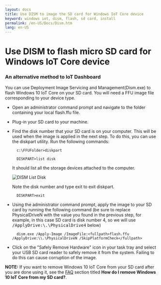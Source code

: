 ```yaml
---
layout: docs
title: Use DISM to image the SD card for Windows IoT Core device
keyword: windows iot, dism, flash, sd card, install
permalink: /en-US/Docs/Dism.htm
lang: en-US
---
```


# Use DISM to flash micro SD card for Windows IoT Core device

### An alternative method to IoT Dashboard

You can use Deployment Image Servicing and Management(Dism.exe) to flash Windows 10 IoT Core on your SD card. You will need a FFU image file corresponding to your device type. 

* Open an administrator command prompt and navigate to the folder containing your local flash.ffu file.

* Plug-in your SD card to your machine. 

* Find the disk number that your SD card is on your computer.  This will be used when the image is applied in the next step.  To do this, you can use the diskpart utility.  Run the following commands:
	
	    c:\FFUFolder>diskpart
	    	
	    DISKPART>list disk
	
    It should list all the storage devices attached to the computer. 
	
	![DISM List Disk]({{site.baseurl}}/Resources/images/Dism/DiskpartListDisk.png)
	
	Note the disk number and type exit to exit diskpart. 

	    DISKPART>exit
	
* Using the administrator command prompt, apply the image to your SD card by running the following command (be sure to replace PhysicalDriveN with the value you found in the previous step, for example, in this case SD card is disk number 4, so we will use <kbd>/ApplyDrive:\\.\PhysicalDrive4</kbd> below)

	    dism.exe /Apply-Image /ImageFile:<fullpath>flash.ffu /ApplyDrive:\\.\PhysicalDriveN /SkipPlatformCheck</fullpath>
		
* Click on the "Safely Remove Hardware" icon in your task tray and select your USB SD card reader to safely remove it from the system.  Failing to do this can cause corruption of the image.

**NOTE:** If you want to remove Windows 10 IoT Core from your SD card after you are done using it, see the [FAQ]({{site.baseurl}}/{{page.lang}}/Support/Faqs) section titled **How do I remove Windows 10 IoT Core from my SD card?**.
